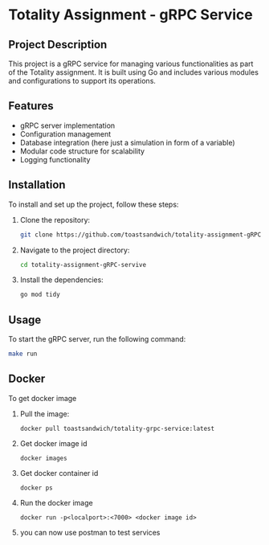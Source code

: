 # Totality Assignment - gRPC Service

## Project Description

This project is a gRPC service for managing various functionalities as part of the Totality assignment. It is built using Go and includes various modules and configurations to support its operations.

## Features

- gRPC server implementation
- Configuration management
- Database integration (here just a simulation in form of a variable)
- Modular code structure for scalability
- Logging functionality

## Installation

To install and set up the project, follow these steps:

1. Clone the repository:
    ```sh
    git clone https://github.com/toastsandwich/totality-assignment-gRPC-service/
    ```

2. Navigate to the project directory:
    ```sh
    cd totality-assignment-gRPC-servive
    ```

3. Install the dependencies:
    ```sh
    go mod tidy
    ```

## Usage

To start the gRPC server, run the following command:

```sh
make run
```

## Docker
To get docker image

1. Pull the image:
    ```docker
    docker pull toastsandwich/totality-grpc-service:latest
    ```

2. Get docker image id
    ```docker
    docker images
    ```

3. Get docker container id
    ```docker
    docker ps
    ```

4. Run the docker image
    ```docker
    docker run -p<localport>:<7000> <docker image id>
    ```
5. you can now use postman to test services
